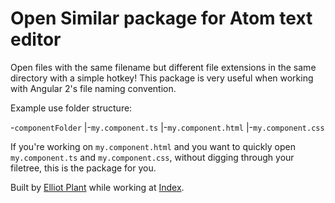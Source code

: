 # Open Similar package for Atom text editor

Open files with the same filename but different file extensions in the same directory with a simple hotkey!
This package is very useful when working with Angular 2's file naming convention.

Example use folder structure:

-`componentFolder`
|-`my.component.ts`
|-`my.component.html`
|-`my.component.css`

If you're working on `my.component.html` and you want to quickly open `my.component.ts` and `my.component.css`, without digging through your filetree, this is the package for you.

Built by [Elliot Plant](elliotaplant@gmail.com) while working at [Index](www.index.com).
